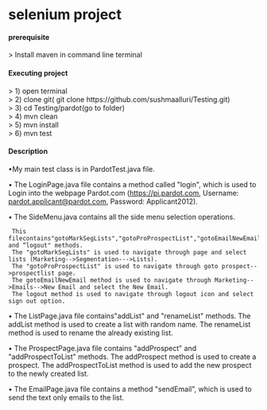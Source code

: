 # selenium project
<h4>prerequisite</h4>
> Install maven in command line terminal
 
<h4> Executing project</h4>
> 1) open terminal<br>
> 2) clone git( git clone https://github.com/sushmaalluri/Testing.git)<br>
> 3) cd Testing/pardot(go to folder)<br>
> 4) mvn clean<br>
> 5) mvn install<br>
> 6) mvn test<br>


<h4>Description</h4>
•My main test class is in PardotTest.java file.

•	The LoginPage.java file contains a method called "login", which is used to Login into the webpage Pardot.com (https://pi.pardot.com, Username: pardot.applicant@pardot.com, Password: Applicant2012).

•	The SideMenu.java contains all the side menu selection operations.   

     This filecontains"gotoMarkSegLists","gotoProProspectList","gotoEmailNewEmail" and “logout" methods.
     The "gotoMarkSegLists" is used to navigate through page and select lists (Marketing-->Segmentation--->Lists). 
     The "gotoProProspectList" is used to navigate through goto prospect-->prospectlist page. 
     The gotoEmailNewEmail method is used to navigate through Marketing-->Emails-->New Email and select the New Email.
     The logout method is used to navigate through logout icon and select sign out option.

•	The ListPage.java file contains"addList" and "renameList" methods. The addList method is used to create a list with random name. The renameList method is used to rename the already existing list.


•	The ProspectPage.java file contains "addProspect" and "addProspectToList" methods. The addProspect method is used to create a prospect. The addProspectToList method is used to add the new prospect to the newly created list.


•	The EmailPage.java file contains a method "sendEmail", which is used to send the text only emails to the list.

 


